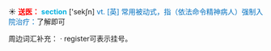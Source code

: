 ☀ <font color="red">**送医：**</font>
<font color="sky blue">**section**</font> ['sekʃn] 
<font color="#0070c0">vt. [英] 常用被动式，指（依法命令精神病人）强制入院治疗：</font>了解即可

周边词汇补充：
· register可表示挂号。

